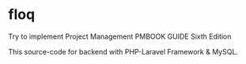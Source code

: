 # floq
Try to implement Project Management PMBOOK GUIDE Sixth Edition

This source-code for backend with PHP-Laravel Framework & MySQL. 
